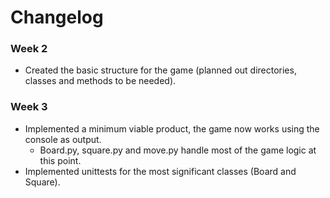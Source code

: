 # Changelog

### Week 2
- Created the basic structure for the game (planned out directories, classes and methods to be needed).

### Week 3
- Implemented a minimum viable product, the game now works using the console as output.
  - Board.py, square.py and move.py handle most of the game logic at this point.
- Implemented unittests for the most significant classes (Board and Square).
